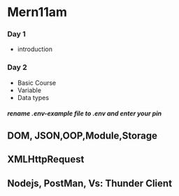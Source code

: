 # Mern11am
### Day 1
* introduction

### Day 2

* Basic Course
* Variable
* Data types


##### rename .env-example file to .env and enter your pin


## DOM, JSON,OOP,Module,Storage
## XMLHttpRequest

## Nodejs, PostMan, Vs: Thunder Client